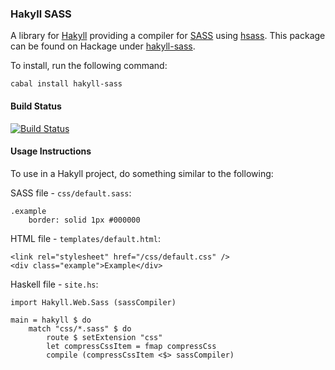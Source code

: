 ### Hakyll SASS ###
A library for [Hakyll](http://jaspervdj.be/hakyll/) providing a compiler for
[SASS](http://sass-lang.com/) using
[hsass](http://hackage.haskell.org/package/hsass). This package can be found on
Hackage under [hakyll-sass](https://hackage.haskell.org/package/hakyll-sass).

To install, run the following command:

    cabal install hakyll-sass

#### Build Status
[![Build Status](https://travis-ci.org/meoblast001/hakyll-sass.svg?branch=master)](https://travis-ci.org/meoblast001/hakyll-sass)

#### Usage Instructions
To use in a Hakyll project, do something similar to the following:

SASS file - `css/default.sass`:

    .example
        border: solid 1px #000000


HTML file - `templates/default.html`:

    <link rel="stylesheet" href="/css/default.css" />
    <div class="example">Example</div>


Haskell file - `site.hs`:

    import Hakyll.Web.Sass (sassCompiler)

    main = hakyll $ do
        match "css/*.sass" $ do
            route $ setExtension "css"
            let compressCssItem = fmap compressCss
            compile (compressCssItem <$> sassCompiler)
